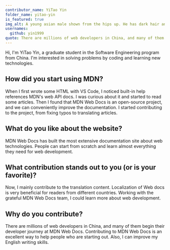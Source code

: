 ```yaml
---
contributor_name: YiTao Yin
folder_name: yitao-yin
is_featured: true
img_alt: A young asian male shown from the hips up. He has dark hair and is wearing a long sleeve dark blue shirt. Behind him is a misty lake and some trees.
usernames:
  github: yin1999
quote: There are millions of web developers in China, and many of them begin their developer journey at MDN Web Docs. Contributing to MDN Web Docs is an excellent way to help people who are starting out.
---
```


Hi, I'm YiTao Yin, a graduate student in the Software Engineering program from China. I'm interested in solving problems by coding and learning new technologies.

## How did you start using MDN?

When I first wrote some HTML with VS Code, I noticed built-in help references MDN's web API docs. I was curious about it and started to read some articles. Then I found that MDN Web Docs is an open-source project, and we can conveniently improve the documentation. I started contributing to the project, from fixing typos to translating articles.

## What do you like about the website?

MDN Web Docs has built the most extensive documentation site about web technologies. People can start from scratch and learn almost everything they need for web development.

## What contribution stands out to you (or is your favorite)?

Now, I mainly contribute to the translation content. Localization of Web docs is very beneficial for readers from different countries. Working with the grateful MDN Web Docs team, I could learn more about web development.

## Why do you contribute?

There are millions of web developers in China, and many of them begin their developer journey at MDN Web Docs. Contributing to MDN Web Docs is an excellent way to help people who are starting out. Also, I can improve my English writing skills.
